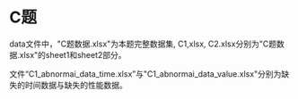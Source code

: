 # C题
data文件中，"C题数据.xlsx"为本题完整数据集, C1,xlsx, C2.xlsx分别为"C题数据.xlsx"的sheet1和sheet2部分。

文件“C1_abnormai_data_time.xlsx”与"C1_abnormai_data_value.xlsx"分别为缺失的时间数据与缺失的性能数据。